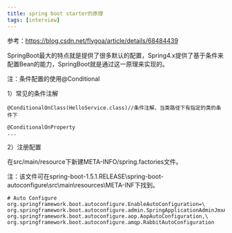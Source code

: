 ```yaml
---
title: spring boot starter的原理
tags: [interview]
---
```


参考：https://blog.csdn.net/flygoa/article/details/68484439

SpringBoot最大的特点就是提供了很多默认的配置，Spring4.x提供了基于条件来配置Bean的能力，SpringBoot就是通过这一原理来实现的。 

注：条件配置的使用@Conditional

1）常见的条件注解

```
@ConditionalOnClass(HelloService.class)//条件注解，当类路径下有指定的类的条件下

@ConditionalOnProperty
...

```

2）注册配置

在src/main/resource下新建META-INFO/spring.factories文件。

注：该文件可在spring-boot-1.5.1.RELEASE\spring-boot-autoconfigure\src\main\resources\META-INF下找到。 

```
# Auto Configure
org.springframework.boot.autoconfigure.EnableAutoConfiguration=\
org.springframework.boot.autoconfigure.admin.SpringApplicationAdminJmxAutoConfiguration,\
org.springframework.boot.autoconfigure.aop.AopAutoConfiguration,\
org.springframework.boot.autoconfigure.amqp.RabbitAutoConfiguration
```
